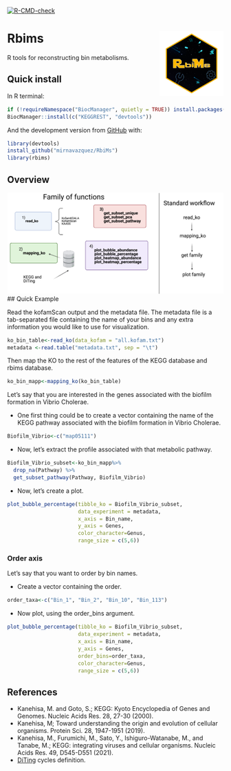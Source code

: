 
<!-- README.md is generated from README.Rmd. Please edit that file -->

<!-- badges: start -->
[![R-CMD-check](https://github.com/mirnavazquez/RbiMs/workflows/R-CMD-check/badge.svg)](https://github.com/mirnavazquez/RbiMs/actions)
<!-- badges: end -->

# **Rbims** <img src="man/figures/Logo-rRbiMs.png"  width="150" height="150" align="right" />

<!-- badges: start -->
<!-- badges: end -->

R tools for reconstructing bin metabolisms.

## Quick install

In R terminal:

``` r
if (!requireNamespace("BiocManager", quietly = TRUE)) install.packages("BiocManager")
BiocManager::install(c("KEGGREST", "devtools"))
```

And the development version from
[GitHub](https://github.com/mirnavazquez/RbiMs) with:

``` r
library(devtools)
install_github("mirnavazquez/RbiMs")
library(rbims)
```

## Overview

![](inst/rRbiMs-3.png) \#\# Quick Example

Read the kofamScan output and the metadata file. The metadata file is a
tab-separated file containing the name of your bins and any extra
information you would like to use for visualization.

``` r
ko_bin_table<-read_ko(data_kofam = "all.kofam.txt")
metadata <-read.table("metadata.txt", sep = "\t")
```

Then map the KO to the rest of the features of the KEGG database and
rbims database.

``` r
ko_bin_mapp<-mapping_ko(ko_bin_table)
```

Let’s say that you are interested in the genes associated with the
biofilm formation in Vibrio Cholerae.

-   One first thing could be to create a vector containing the name of
    the KEGG pathway associated with the biofilm formation in Vibrio
    Cholerae.

``` r
Biofilm_Vibrio<-c("map05111")
```

-   Now, let’s extract the profile associated with that metabolic
    pathway.

``` r
Biofilm_Vibrio_subset<-ko_bin_mapp%>%
  drop_na(Pathway) %>%
  get_subset_pathway(Pathway, Biofilm_Vibrio) 
```

-   Now, let’s create a plot.

``` r
plot_bubble_percentage(tibble_ko = Biofilm_Vibrio_subset, 
                       data_experiment = metadata,
                       x_axis = Bin_name, 
                       y_axis = Genes,
                       color_character=Genus,
                       range_size = c(5,6))
```

### Order axis

Let’s say that you want to order by bin names.

-   Create a vector containing the order.

``` r
order_taxa<-c("Bin_1", "Bin_2", "Bin_10", "Bin_113")
```

-   Now plot, using the order\_bins argument.

``` r
plot_bubble_percentage(tibble_ko = Biofilm_Vibrio_subset, 
                       data_experiment = metadata,
                       x_axis = Bin_name, 
                       y_axis = Genes,
                       order_bins=order_taxa,
                       color_character=Genus,
                       range_size = c(5,6))
```

## References

-   Kanehisa, M. and Goto, S.; KEGG: Kyoto Encyclopedia of Genes and
    Genomes. Nucleic Acids Res. 28, 27-30 (2000).
-   Kanehisa, M; Toward understanding the origin and evolution of
    cellular organisms. Protein Sci. 28, 1947-1951 (2019).
-   Kanehisa, M., Furumichi, M., Sato, Y., Ishiguro-Watanabe, M., and
    Tanabe, M.; KEGG: integrating viruses and cellular organisms.
    Nucleic Acids Res. 49, D545-D551 (2021).
-   [DiTing](https://github.com/xuechunxu/DiTing) cycles definition.
